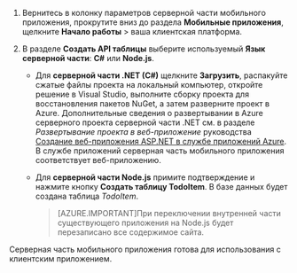 
1. Вернитесь в колонку параметров серверной части мобильного приложения, прокрутите вниз до раздела **Мобильные приложения**, щелкните **Начало работы** > ваша клиентская платформа. 

2. В разделе **Создать API таблицы** выберите используемый **Язык серверной части**: **C#** или **Node.js**.

	+ Для **серверной части .NET (C#)** щелкните **Загрузить**, распакуйте сжатые файлы проекта на локальный компьютер, откройте решение в Visual Studio, выполните сборку проекта для восстановления пакетов NuGet, а затем разверните проект в Azure. Дополнительные сведения о развертывании в Azure серверного проекта серверной части .NET см. в разделе *Развертывание проекта в веб-приложение* руководства [Создание веб-приложения ASP.NET в службе приложений Azure](../articles/app-service-web/web-sites-dotnet-get-started.md#deploy-the-project-to-the-web-app). В службе приложений серверная часть мобильного приложения соответствует веб-приложению.
	 
	+ Для **серверной части Node.js** примите подтверждение и нажмите кнопку **Создать таблицу TodoItem**. В базе данных будет создана таблица *TodoItem*.
	 
		>[AZURE.IMPORTANT]При переключении внутренней части существующего приложения на Node.js будет перезаписано все содержимое сайта.

Серверная часть мобильного приложения готова для использования с клиентским приложением.

<!---HONumber=Nov15_HO4-->